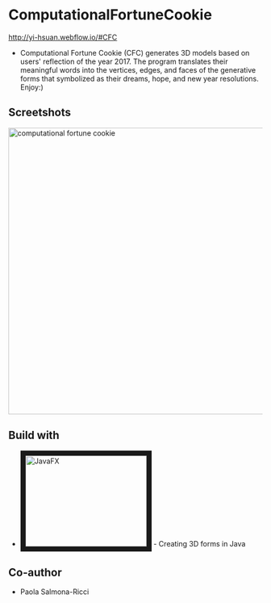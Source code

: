# ComputationalFortuneCookie 
http://yi-hsuan.webflow.io/#CFC
* Computational Fortune Cookie (CFC) generates 3D models based on users' reflection of the year 2017. The program translates their meaningful words into the vertices, edges, and faces of the generative forms that symbolized as their dreams, hope, and new year resolutions. Enjoy:)
## Screetshots
<a href="https://vimeo.com/257641343
" target="_blank"><img width="568" alt="computational fortune cookie" src="https://user-images.githubusercontent.com/8017934/37074768-6acab7f2-219c-11e8-9da9-880614d39dd1.png" /></a>
## Build with
* <a href="https://docs.oracle.com/javafx/2/overview/jfxpub-overview.htm
" target="_blank"><img src="https://docs.oracle.com/javafx/2/overview/jfxpub-overview.htm" 
alt="JavaFX" width="240" height="180" border="10" /></a> - Creating 3D forms in Java
## Co-author
* Paola Salmona-Ricci
